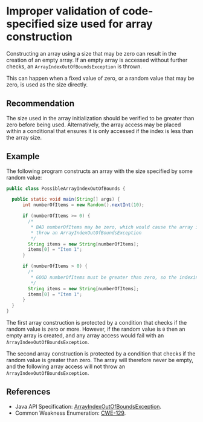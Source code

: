 # Improper validation of code-specified size used for array construction
Constructing an array using a size that may be zero can result in the creation of an empty array. If an empty array is accessed without further checks, an `ArrayIndexOutOfBoundsException` is thrown.

This can happen when a fixed value of zero, or a random value that may be zero, is used as the size directly.


## Recommendation
The size used in the array initialization should be verified to be greater than zero before being used. Alternatively, the array access may be placed within a conditional that ensures it is only accessed if the index is less than the array size.


## Example
The following program constructs an array with the size specified by some random value:


```java
public class PossibleArrayIndexOutOfBounds {

  public static void main(String[] args) {
      int numberOfItems = new Random().nextInt(10);

      if (numberOfItems >= 0) {
        /*
         * BAD numberOfItems may be zero, which would cause the array indexing operation to
         * throw an ArrayIndexOutOfBoundsException
         */
        String items = new String[numberOfItems];
        items[0] = "Item 1";
      }

      if (numberOfItems > 0) {
        /*
         * GOOD numberOfItems must be greater than zero, so the indexing succeeds.
         */
        String items = new String[numberOfItems];
        items[0] = "Item 1";
      }
  }
}
```
The first array construction is protected by a condition that checks if the random value is zero or more. However, if the random value is `0` then an empty array is created, and any array access would fail with an `ArrayIndexOutOfBoundsException`.

The second array construction is protected by a condition that checks if the random value is greater than zero. The array will therefore never be empty, and the following array access will not throw an `ArrayIndexOutOfBoundsException`.


## References
* Java API Specification: [ArrayIndexOutOfBoundsException](https://docs.oracle.com/en/java/javase/11/docs/api/java.base/java/lang/ArrayIndexOutOfBoundsException.html).
* Common Weakness Enumeration: [CWE-129](https://cwe.mitre.org/data/definitions/129.html).
